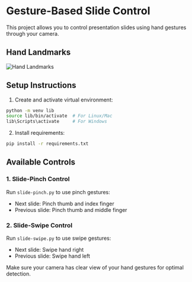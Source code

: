 # Gesture-Based Slide Control

This project allows you to control presentation slides using hand gestures through your camera.

## Hand Landmarks
![Hand Landmarks](https://ai.google.dev/static/edge/mediapipe/images/solutions/hand-landmarks.png)

## Setup Instructions

1. Create and activate virtual environment:
```bash
python -m venv lib
source lib/bin/activate  # For Linux/Mac
lib\Scripts\activate     # For Windows
```

2. Install requirements:
```bash
pip install -r requirements.txt
```

## Available Controls

### 1. Slide-Pinch Control
Run `slide-pinch.py` to use pinch gestures:
- Next slide: Pinch thumb and index finger
- Previous slide: Pinch thumb and middle finger

### 2. Slide-Swipe Control  
Run `slide-swipe.py` to use swipe gestures:
- Next slide: Swipe hand right
- Previous slide: Swipe hand left

Make sure your camera has clear view of your hand gestures for optimal detection.